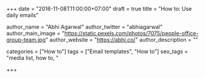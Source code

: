 +++
date = "2016-11-08T11:00:00+07:00"
draft = true
title = "How to: Use daily emails"

author_name = "Abhi Agarwal"
author_twitter = "abhiagarwal"
author_main_image = "https://static.pexels.com/photos/7075/people-office-group-team.jpg"
author_website = "https://abhi.co/"
author_description = ""

categories = ["How to"]
tags = ["Email templates", "How to"]
seo_tags = "media list, how to, "

+++
